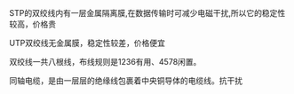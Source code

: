 STP的双绞线内有一层金属隔离膜,在数据传输时可减少电磁干扰,所以它的稳定性较高，价格贵

UTP双绞线无金属膜，稳定性较差，价格便宜



双绞线一共八根线，布线规则是1236有用、4578闲置。



同轴电缆，是由一层层的绝缘线包裹着中央铜导体的电缆线。抗干扰